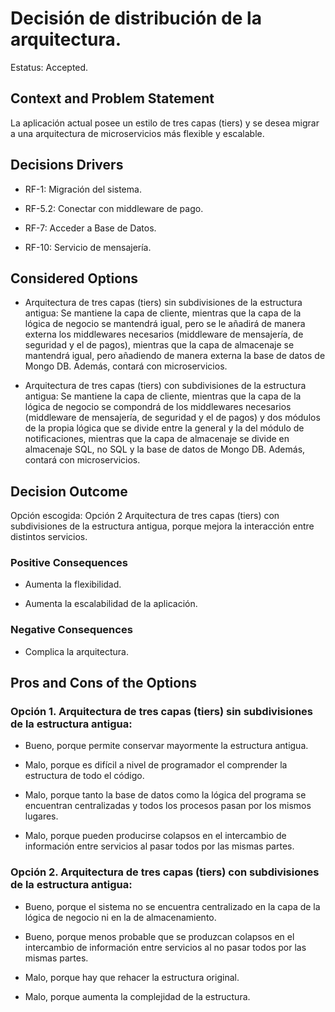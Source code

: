 # Decisión de distribución de la arquitectura. 

Estatus: Accepted. 

 

## Context and Problem Statement 

La aplicación actual posee un estilo de tres capas (tiers) y se desea migrar a una arquitectura de microservicios más flexible y escalable. 

 

## Decisions Drivers 

* RF-1: Migración del sistema. 

* RF-5.2: Conectar con middleware de pago. 

* RF-7: Acceder a Base de Datos. 

* RF-10: Servicio de mensajería. 

 

## Considered Options 

* Arquitectura de tres capas (tiers) sin subdivisiones de la estructura antigua: Se mantiene la capa de cliente, mientras que la capa de la lógica de negocio se mantendrá igual, pero se le añadirá de manera externa los middlewares necesarios (middleware de mensajería, de seguridad y el de pagos), mientras que la capa de almacenaje se mantendrá igual, pero añadiendo de manera externa la base de datos de Mongo DB. Además, contará con microservicios. 

* Arquitectura de tres capas (tiers) con subdivisiones de la estructura antigua: Se mantiene la capa de cliente, mientras que la capa de la lógica de negocio se compondrá de los middlewares necesarios (middleware de mensajería, de seguridad y el de pagos) y dos módulos de la propia lógica que se divide entre la general y la del módulo de notificaciones, mientras que la capa de almacenaje se divide en almacenaje SQL, no SQL y la base de datos de Mongo DB. Además, contará con microservicios. 

 

## Decision Outcome 

Opción escogida: Opción 2 Arquitectura de tres capas (tiers) con subdivisiones de la estructura antigua, porque mejora la interacción entre distintos servicios. 

 

### Positive Consequences 

* Aumenta la flexibilidad. 

* Aumenta la escalabilidad de la aplicación. 

 

### Negative Consequences 

* Complica la arquitectura. 

 

## Pros and Cons of the Options 

### Opción 1. Arquitectura de tres capas (tiers) sin subdivisiones de la estructura antigua: 

* Bueno, porque permite conservar mayormente la estructura antigua. 

* Malo, porque es difícil a nivel de programador el comprender la estructura de todo el código.

* Malo, porque tanto la base de datos como la lógica del programa se encuentran centralizadas y todos los procesos pasan por los mismos lugares. 

* Malo, porque pueden producirse colapsos en el intercambio de información entre servicios al pasar todos por las mismas partes. 

 

### Opción 2. Arquitectura de tres capas (tiers) con subdivisiones de la estructura antigua: 

* Bueno, porque el sistema no se encuentra centralizado en la capa de la lógica de negocio ni en la de almacenamiento. 

* Bueno, porque menos probable que se produzcan colapsos en el intercambio de información entre servicios al no pasar todos por las mismas partes. 

* Malo, porque hay que rehacer la estructura original. 

* Malo, porque aumenta la complejidad de la estructura. 